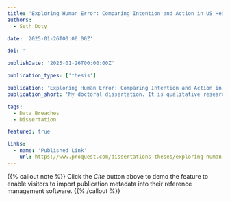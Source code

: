 ```yaml
---
title: 'Exploring Human Error: Comparing Intention and Action in US Healthcare Startups'
authors: 
  - Seth Doty

date: '2025-01-26T00:00:00Z'

doi: ''

publishDate: '2025-01-26T00:00:00Z'

publication_types: ['thesis']

publication: 'Exploring Human Error: Comparing Intention and Action in US Healthcare Startups'
publication_short: 'My doctoral dissertation. It is qualitative research exploring human error within US healthcare startups'

tags:
  - Data Breaches
  - Dissertation

featured: true

links:
  - name: 'Published Link'
    url: https://www.proquest.com/dissertations-theses/exploring-human-error-comparing-intention-action/docview/3159046621/se-2
---
```


{{% callout note %}}
Click the _Cite_ button above to demo the feature to enable visitors to import publication metadata into their reference management software.
{{% /callout %}}
